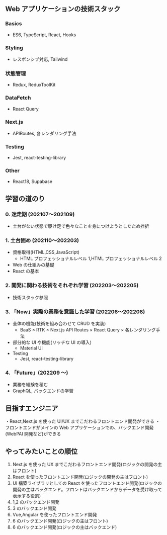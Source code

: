 ## Web アプリケーションの技術スタック

### Basics

- ES6, TypeScript, React, Hooks

### Styling

- レスポンシブ対応, Tailwind

### 状態管理

- Redux, ReduxToolKit

### DataFetch

- React Query

### Next.js

- APIRoutes, 各レンダリング手法

### Testing

- Jest, react-testing-library

### Other

- React18, Supabase

## 学習の道のり

### 0. 迷走期 (202107〜202109)

- 土台がない状態で駆け足で色々なことを身につけようとしたため挫折

### 1. 土台固め (202110〜202203)

- 資格取得(HTML,CSS,JavaScript)
  - HTML プロフェッショナルレベル 1,HTML プロフェッショナルレベル 2
- Web の仕組みの基礎
- React の基本

### 2. 開発に関わる技術をそれぞれ学習 (202203〜202205)

- 技術スタック参照

### 3. 「Now」実際の業務を意識した学習 (202206〜202208)

- 全体の機能(技術を組み合わせて CRUD を実装)
  - BaaS × RTK × Next.js API Routes × React Query × 各レンダリング手法
- 部分的な UI や機能(リッチな UI の導入)
  - Material UI
- Testing
  - Jest, react-testing-library

### 4. 「Future」(202209 ～)

- 業務を経験を積む
- GraphQL, バックエンドの学習

## 目指すエンジニア

・React,Next.js を使った UI/UX までこだわるフロントエンド開発ができる
・ フロントエンドがメインの Web アプリケーションでの、バックエンド開発(WebPAI 開発など)ができる

## やってみたいことの順位

1.  Next.js を使った UX までこだわるフロントエンド開発(ロジックの開発の主はフロント)
2.  React を使ったフロントエンド開発(ロジックの開発の主はフロント)
3.  UI 構築ライブラリとしての React を使ったフロントエンド開発(ロジックの開発の主はバックエンド。フロントはバックエンドからデータを受け取って表示する役割)
4.  1,2 のバックエンド開発
5.  3 のバックエンド開発
6.  Vue,Angular を使ったフロントエンド開発
7.  6 のバックエンド開発(ロジックの主はフロント)
8.  6 のバックエンド開発(ロジックの主はバックエンド)
